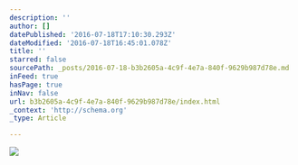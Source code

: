 ```yaml
---
description: ''
author: []
datePublished: '2016-07-18T17:10:30.293Z'
dateModified: '2016-07-18T16:45:01.078Z'
title: ''
starred: false
sourcePath: _posts/2016-07-18-b3b2605a-4c9f-4e7a-840f-9629b987d78e.md
inFeed: true
hasPage: true
inNav: false
url: b3b2605a-4c9f-4e7a-840f-9629b987d78e/index.html
_context: 'http://schema.org'
_type: Article

---
```

![](https://the-grid-user-content.s3-us-west-2.amazonaws.com/0de8e456-eb36-40ae-bd5f-8c4375bcceb3.jpg)